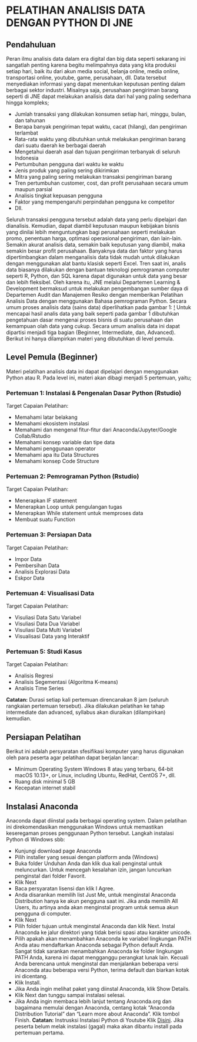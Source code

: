 # PELATIHAN ANALISIS DATA DENGAN PYTHON DI JNE 

## Pendahuluan

Peran ilmu analisis data dalam era digital dan big data seperti sekarang ini sangatlah penting karena begitu melimpahnya data yang kita produksi setiap hari, baik itu dari akun media social, belanja online, media online, transportasi online, youtube, game, perusahaan, dll. Data tersebut menyediakan informasi yang dapat menentukan keputusan penting dalam berbagai sektor industri. Misalnya saja, perusahaan pengiriman barang seperti di JNE dapat melakukan analisis data dari hal yang paling sederhana hingga kompleks; 

*	Jumlah transaksi yang dilakukan konsumen setiap hari, minggu, bulan, dan tahunan
*	Berapa banyak pengiriman tepat waktu, cacat (hilang), dan pengiriman terlambat
*	Rata-rata waktu yang dibutuhkan untuk melakukan pengiriman barang dari suatu daerah ke berbagai daerah
*	Mengetahui daerah asal dan tujuan pengiriman terbanyak di seluruh Indonesia
* Pertumbuhan pengguna dari waktu ke waktu
*	Jenis produk yang paling sering dikirimkan
*	Mitra yang paling sering melakukan transaksi pengiriman barang
*	Tren pertumbuhan customer, cost, dan profit perusahaan secara umum maupun parsial
*	Analisis tingkat kepuasan pengguna
*	Faktor yang mempengaruhi perpindahan pengguna ke competitor
*	Dll.

Seluruh transaksi pengguna tersebut adalah data yang perlu dipelajari dan dianalisis. Kemudian, dapat diambil keputusan maupun kebijakan bisnis yang dinilai lebih menguntungkan bagi perusahaan seperti melakukan promo, penentuan harga, optimasi operasional pengiriman, dan lain-lain. Semakin akurat analisis data, semakin baik keputusan yang diambil, maka semakin besar profit perusahaan. Banyaknya data dan faktor yang harus dipertimbangkan dalam menganalisis data tidak mudah untuk dilakukan dengan menggunakan alat bantu klasisk seperti Excel. Tren saat ini, analis data biasanya dilakukan dengan bantuan teknologi pemrograman computer seperti R, Python, dan SQL karena dapat digunakan untuk data yang besar dan lebih fleksibel. Oleh karena itu, JNE melalui Departemen Learning & Development bermaksud untuk melakukan pengembangan sumber daya di Departemen Audit dan Manajemen Resiko dengan memberikan Pelatihan Analisis Data dengan menggunakan Bahasa pemrograman Python. Secara umum proses analisis data (sains data) diperlihatkan pada gambar 1:
[!](https://github.com/sainzdata/Py_JNE/blob/main/images/siklus_data_science.png)
Untuk mencapai hasil analis data yang baik seperti pada gambar 1 dibutuhkan pengetahuan dasar mengenai proses bisnis di suatu perusahaan dan kemampuan olah data yang cukup. Secara umum analisis data ini dapat dipartisi menjadi tiga bagian (Beginner, Intermediate, dan, Advanced).  Berikut ini hanya dilampirkan materi yang dibutuhkan di level pemula.

## Level Pemula (Beginner)

Materi pelatihan analisis data ini dapat dipelajari dengan menggunakan Python atau R. Pada level ini, materi akan dibagi menjadi 5 pertemuan, yaitu;

### Pertemuan 1: Instalasi & Pengenalan Dasar Python (Rstudio)

Target Capaian Pelatihan:
*	Memahami latar belakang 
*	Memahami ekosistem instalasi 
*	Memahami dan mengenal fitur-fitur dari Anaconda/Jupyter/Google Collab/Rstudio
*	Memahami konsep variable dan tipe data 
*	Memahami penggunaan operator 
*	Memahami apa itu Data Structures 
*	Memahami konsep Code Structure

### Pertemuan 2: Pemrograman Python (Rstudio)

Target Capaian Pelatihan:
*	Menerapkan IF statement
*	Menerapkan Loop untuk pengulangan tugas
*	Menerapkan While statement untuk memproses data
*	Membuat suatu Function 

### Pertemuan 3: Persiapan Data 

Target Capaian Pelatihan:
*	Impor Data
*	Pembersihan Data
*	Analisis Explorasi Data
*	Eskpor Data

### Pertemuan 4: Visualisasi Data 

Target Capaian Pelatihan:
*	Visuliasi Data Satu Variabel
*	Visuliasi Data Dua Variabel
*	Visuliasi Data Multi Variabel
*	Visualisasi Data yang Interaktif 

### Pertemuan 5: Studi Kasus 

Target Capaian Pelatihan:
*	Analisis Regresi
*	Analisis Segementasi (Algoritma K-means)
*	Analisis Time Series  

**Catatan:** Durasi setiap kali pertemuan direncanakan 8 jam (seluruh rangkaian pertemuan tersebut).  Jika dilakukan pelatihan ke tahap intermediate dan advanced, syllabus akan diuraikan (dilampirkan) kemudian.

## Persiapan Pelatihan
Berikut ini adalah persyaratan sfesifikasi komputer yang harus digunakan oleh para peserta agar pelatihan dapat berjalan lancar:
*	Minimum Operating System Windows 8 atau yang terbaru, 64-bit macOS 10.13+, or Linux, including Ubuntu, RedHat, CentOS 7+, dll. 
*	Ruang disk minimal 5 GB
*	Kecepatan internet stabil

## Instalasi Anaconda

Anaconda dapat diinstal pada berbagai operating system. Dalam pelatihan ini direkomendasikan menggunakan Windows untuk memastikan keseregaman proses penggunaan Python tersebut. Langkah instalasi Python di Windows sbb:
*	Kunjungi download page Anaconda
*	Pilih installer yang sesuai dengan platform anda (Windows)
*	Buka folder Unduhan Anda dan klik dua kali penginstal untuk meluncurkan. Untuk mencegah kesalahan izin, jangan luncurkan penginstal dari folder Favorit.
*	Klik Next
*	Baca persyaratan lisensi dan klik I Agree.
*	Anda disarankan memilih list Just Me, untuk menginstal Anaconda Distribution hanya ke akun pengguna saat ini. Jika anda memilih All Users, itu artinya anda akan menginstal program untuk semua akun pengguna di computer.
*	Klik Next
*	Pilih folder tujuan untuk menginstal Anaconda dan klik Next. Instal Anaconda ke jalur direktori yang tidak berisi spasi atau karakter unicode.
*	Pilih apakah akan menambahkan Anaconda ke variabel lingkungan PATH Anda atau mendaftarkan Anaconda sebagai Python default Anda. Sangat  tidak sarankan menambahkan Anaconda ke folder lingkungan PATH Anda, karena ini dapat mengganggu perangkat lunak lain. Kecuali Anda berencana untuk menginstal dan menjalankan beberapa versi Anaconda atau beberapa versi Python, terima default dan biarkan kotak ini dicentang. 
*	Klik Install. 
*	Jika Anda ingin melihat paket yang diinstal Anaconda, klik Show Details.
*	Klik Next dan tunggu sampai instalasi selesai. 
*	Jika Anda ingin membaca lebih lanjut tentang Anaconda.org dan bagaimana memulai dengan Anaconda, centang kotak “Anaconda Distribution Tutorial” dan “Learn more about Anaconda”. Klik tombol Finish.
**Catatan:** Instrusksi Instalasi Python di Youtube Klik [Disini](https://www.youtube.com/watch?v=qs43taEzepc&ab_channel=AutoDidak). Jika peserta belum melak instalasi (gagal) maka akan dibantu install pada pertemuan pertama.

